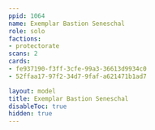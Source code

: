 ```yaml
---
ppid: 1064
name: Exemplar Bastion Seneschal
role: solo
factions:
- protectorate
scans: 2
cards:
- fe937190-f3ff-3cfe-99a3-36613d9934c0
- 52ffaa17-97f2-34d7-9faf-a621471b1ad7

layout: model
title: Exemplar Bastion Seneschal
disableToc: true
hidden: true
---
```

